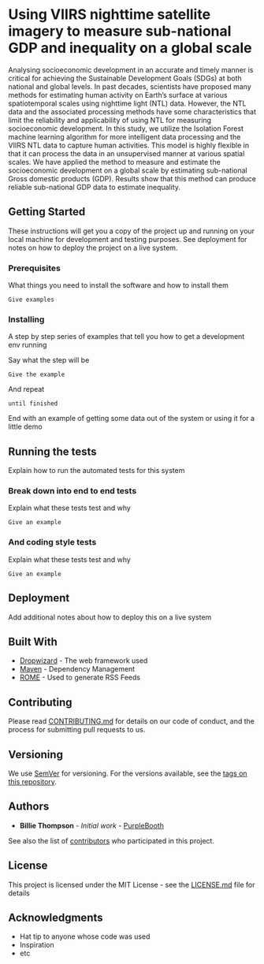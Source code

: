 # Using VIIRS nighttime satellite imagery to measure sub-national GDP and inequality on a global scale

Analysing socioeconomic development in an accurate and timely manner is critical for achieving the Sustainable Development Goals (SDGs) at both national and global levels. In past decades, scientists have proposed many methods for estimating human activity on Earth’s surface at various spatiotemporal scales using nighttime light (NTL) data. However, the NTL data and the associated processing methods have some characteristics that limit the reliability and applicability of using NTL for measuring socioeconomic development. In this study, we utilize the Isolation Forest machine learning algorithm for more intelligent data processing and the VIIRS NTL data to capture human activities. This model is highly flexible in that it can process the data in an unsupervised manner at various spatial scales. We have applied the method to measure and estimate the socioeconomic development on a global scale by estimating sub-national Gross domestic products (GDP). Results show that this method can produce reliable sub-national GDP data to estimate inequality. 

## Getting Started

These instructions will get you a copy of the project up and running on your local machine for development and testing purposes. See deployment for notes on how to deploy the project on a live system.

### Prerequisites

What things you need to install the software and how to install them

```
Give examples
```

### Installing

A step by step series of examples that tell you how to get a development env running

Say what the step will be

```
Give the example
```

And repeat

```
until finished
```

End with an example of getting some data out of the system or using it for a little demo

## Running the tests

Explain how to run the automated tests for this system

### Break down into end to end tests

Explain what these tests test and why

```
Give an example
```

### And coding style tests

Explain what these tests test and why

```
Give an example
```

## Deployment

Add additional notes about how to deploy this on a live system

## Built With

* [Dropwizard](http://www.dropwizard.io/1.0.2/docs/) - The web framework used
* [Maven](https://maven.apache.org/) - Dependency Management
* [ROME](https://rometools.github.io/rome/) - Used to generate RSS Feeds

## Contributing

Please read [CONTRIBUTING.md](https://gist.github.com/PurpleBooth/b24679402957c63ec426) for details on our code of conduct, and the process for submitting pull requests to us.

## Versioning

We use [SemVer](http://semver.org/) for versioning. For the versions available, see the [tags on this repository](https://github.com/your/project/tags). 

## Authors

* **Billie Thompson** - *Initial work* - [PurpleBooth](https://github.com/PurpleBooth)

See also the list of [contributors](https://github.com/your/project/contributors) who participated in this project.

## License

This project is licensed under the MIT License - see the [LICENSE.md](LICENSE.md) file for details

## Acknowledgments

* Hat tip to anyone whose code was used
* Inspiration
* etc
